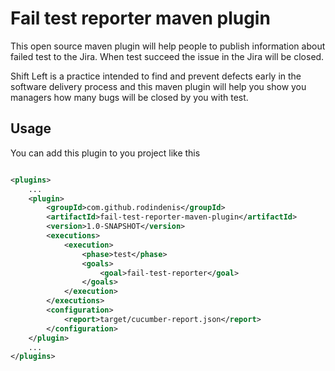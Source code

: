 # Fail test reporter maven plugin

This open source maven plugin will help people to publish information about failed test to the Jira. When test succeed
the issue in the Jira will be closed.

Shift Left is a practice intended to find and prevent defects early in the software delivery process and this maven
plugin will help you show you managers how many bugs will be closed by you with test.

## Usage

You can add this plugin to you project like this

```xml

<plugins>
    ...
    <plugin>
        <groupId>com.github.rodindenis</groupId>
        <artifactId>fail-test-reporter-maven-plugin</artifactId>
        <version>1.0-SNAPSHOT</version>
        <executions>
            <execution>
                <phase>test</phase>
                <goals>
                    <goal>fail-test-reporter</goal>
                </goals>
            </execution>
        </executions>
        <configuration>
            <report>target/cucumber-report.json</report>
        </configuration>
    </plugin>
    ...
</plugins>
```